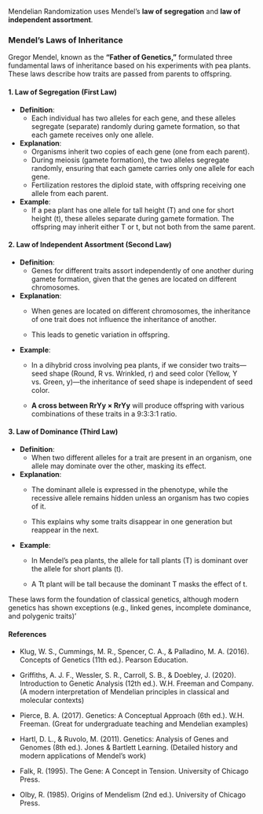 Mendelian Randomization uses Mendel’s **law of segregation** and **law
of independent assortment**.

### Mendel’s Laws of Inheritance

Gregor Mendel, known as the **“Father of Genetics,”** formulated three
fundamental laws of inheritance based on his experiments with pea
plants. These laws describe how traits are passed from parents to
offspring.

#### 1. Law of Segregation (First Law)

-   **Definition**:
    -   Each individual has two alleles for each gene, and these alleles
        segregate (separate) randomly during gamete formation, so that
        each gamete receives only one allele.
-   **Explanation**:
    -   Organisms inherit two copies of each gene (one from each
        parent).
    -   During meiosis (gamete formation), the two alleles segregate
        randomly, ensuring that each gamete carries only one allele for
        each gene.
    -   Fertilization restores the diploid state, with offspring
        receiving one allele from each parent.
-   **Example**:
    -   If a pea plant has one allele for tall height (T) and one for
        short height (t), these alleles separate during gamete
        formation. The offspring may inherit either T or t, but not both
        from the same parent.

#### 2. Law of Independent Assortment (Second Law)

-   **Definition**:
    -   Genes for different traits assort independently of one another
        during gamete formation, given that the genes are located on
        different chromosomes.
-   **Explanation**:
    -   When genes are located on different chromosomes, the inheritance
        of one trait does not influence the inheritance of another.

    -   This leads to genetic variation in offspring.
-   **Example**:
    -   In a dihybrid cross involving pea plants, if we consider two
        traits—seed shape (Round, R vs. Wrinkled, r) and seed color
        (Yellow, Y vs. Green, y)—the inheritance of seed shape is
        independent of seed color.

    -   **A cross between RrYy × RrYy** will produce offspring with
        various combinations of these traits in a 9:3:3:1 ratio.

#### 3. Law of Dominance (Third Law)

-   **Definition**:
    -   When two different alleles for a trait are present in an
        organism, one allele may dominate over the other, masking its
        effect.
-   **Explanation**:
    -   The dominant allele is expressed in the phenotype, while the
        recessive allele remains hidden unless an organism has two
        copies of it.

    -   This explains why some traits disappear in one generation but
        reappear in the next.
-   **Example**:
    -   In Mendel’s pea plants, the allele for tall plants (T) is
        dominant over the allele for short plants (t).

    -   A Tt plant will be tall because the dominant T masks the effect
        of t.

These laws form the foundation of classical genetics, although modern
genetics has shown exceptions (e.g., linked genes, incomplete dominance,
and polygenic traits)’

#### References

-   Klug, W. S., Cummings, M. R., Spencer, C. A., & Palladino, M. A.
    (2016). Concepts of Genetics (11th ed.). Pearson Education.

-   Griffiths, A. J. F., Wessler, S. R., Carroll, S. B., & Doebley, J.
    (2020). Introduction to Genetic Analysis (12th ed.). W.H. Freeman
    and Company. (A modern interpretation of Mendelian principles in
    classical and molecular contexts)

-   Pierce, B. A. (2017). Genetics: A Conceptual Approach (6th ed.).
    W.H. Freeman. (Great for undergraduate teaching and Mendelian
    examples)

-   Hartl, D. L., & Ruvolo, M. (2011). Genetics: Analysis of Genes and
    Genomes (8th ed.). Jones & Bartlett Learning. (Detailed history and
    modern applications of Mendel’s work)

-   Falk, R. (1995). The Gene: A Concept in Tension. University of
    Chicago Press.

-   Olby, R. (1985). Origins of Mendelism (2nd ed.). University of
    Chicago Press.
